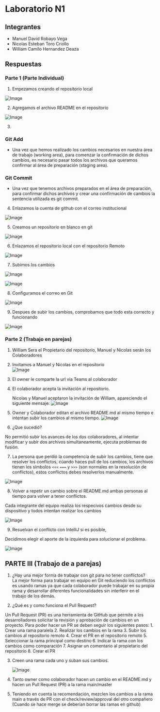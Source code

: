 # Laboratorio N1
## Integrantes
- Manuel David Robayo Vega
- Nicolas Esteban Toro Criollo
- William Camilo Hernandez Deaza
## Respuestas
### Parte 1 (Parte Individual) 
1. Empezamos creando el repositorio local

![Image](/Images/Imagen1.png)

2. Agregamos el archivo README en el repositorio

![Image](/Images/Screenshot%202025-01-22%20081230.png)

3. 
### Git Add
- Una vez que hemos realizado los cambios necesarios en nuestra área de trabajo (working area), para comenzar la confirmación de dichos cambios, es necesario pasar todos los archivos que queramos confirmar al área de preparación (staging area).
### Git Commit
- Una vez que tenemos archivos preparados en el área de preparación, para confirmar dichos archivos y crear una confirmación de cambios la sentencia utilizada es git commit.

4. Enlazamos la cuenta de github con el correo institucional

![Image](/Images/Screenshot%202025-01-22%20082652.png)

5. Creamos un repositorio en blanco en git

![Image](/Images/Screenshot%202025-01-22%20085406.png)

6. Enlazamos el repositorio local con el repositorio Remoto

![Image](/Images/Screenshot%202025-01-22%20082320.png)

7. Subimos los cambios

![Image](/Images/Screenshot%202025-01-22%20083237.png)

![Image](/Images/Screenshot%202025-01-22%20083307.png)

8. Configuramos el correo en Git

![Image](/Images/Screenshot%202025-01-22%20084742.png)


9. Despues de subir los cambios, comprobamos que todo esta correcto y funcionando

![Image](/Images/Screenshot%202025-01-22%20085622.png)

### Parte 2 (Trabajo en parejas)
1. William Sera el Propietario del repositorio, Manuel y Nicolas serán los Colaboradores

2. Invitamos a Manuel y Nicolas en el repositorio  
![Image](/Images/Screenshot%202025-01-22%20092143.png)

3.	El owner le comparte la url via Teams al colaborador

4. El colaborador acepta la invitación al repositorio.

    Nicolas y Manuel aceptaron la invitación de William, apareciendo el siguiente mensaje:
   ![Image](/Images/toro03.jpg)

5.	Owner y Colaborador editan el archivo README.md al mismo tiempo e intentan subir los cambios al mismo tiempo.
    ![Image](/Images/man01.png)

6.	¿Que sucedió?

No permitió subir los avances de los dos colaboradores, al intentar modificar y subir dos archivos simultaneamente, ejecuta problemas de fusión.

7.	La persona que perdió la competencia de subir los cambios, tiene que resolver los conflictos, cúando haces pull de los cambios, los archivos tienen los símbolos `<<<` `===` y `>>>` (son normales en la resolución de conflictos), estos conflictos debes resolverlos manualmente.

![Image](/Images/toro04.png)
         
8.	Volver a repetir un cambio sobre el README.md ambas personas al tiempo para volver a tener conflictos.

Cada integrante del equipo realiza los respecivos cambios desde su dispositivo y todos intentan realizar los cambios

![Image](/Images/toro02.jpg)

9.	Resuelvan el conflicto con IntelliJ si es posible,

Decidimos elegir el aporte de la izquierda para solucionar el problema.

   ![Image](/Images/man04.png)

## PARTE III (Trabajo de a parejas)
1.	¿Hay una mejor forma de trabajar con git para no tener conflictos?  
La mejor forma para trabajar en equipo en Git reduciendo los conflictos es usando ramas ya que cada colaborador puede trabajar
en su propia rama y desarrollar diferentes funcionalidades sin interferir en el trabajo de los demás.

2. ¿Qué es y como funciona el Pull Request?

Un Pull Request (PR) es una herramienta de GitHub que permite a los desarrolladores solicitar la revisión y aprobación de cambios en un proyecto.
Para poder hacer un PR se deben seguir los siguientes pasos:
    1. Crear una rama paralela
    2. Realizar los cambios en la rama
    3. Subir los cambios al repositorio remoto
    4. Crear el PR en el repositorio remoto
    5. Seleccionar la rama principal como destino
    6. Indicar la rama con los cambios como comparación
    7. Asignar un comentario al propietario del repositorio
    8. Crear el PR

3. Creen una rama cada uno y suban sus cambios.  

   ![Image](/Images/man05.png)

4.	Tanto owner como colaborador hacen un cambio en el README.md y hacen un Pull Request (PR) a la rama main/master

5.	Teniendo en cuenta la recomendación, mezclen los cambios a la rama main a través de PR con el check/review/approval del otro compañero (Cuando se hace merge se deberían borrar las ramas en github)

